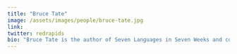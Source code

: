 ```yaml
---
title: "Bruce Tate"
image: /assets/images/people/bruce-tate.jpg
link:
twitter: redrapids
bio: "Bruce Tate is the author of Seven Languages in Seven Weeks and co-author of Programming Phoenix. He is CTO at http://icanmakeitbetter.com."
---
```

